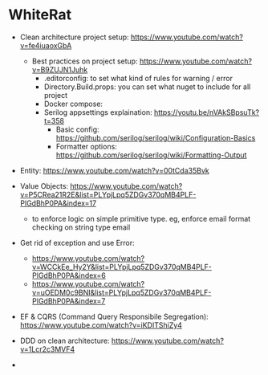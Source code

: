 # WhiteRat
 
- Clean architecture project setup: https://www.youtube.com/watch?v=fe4iuaoxGbA
	- Best practices on project setup: https://www.youtube.com/watch?v=B9ZUJN1Juhk
		- .editorconfig: to set what kind of rules for warning / error
		- Directory.Build.props: you can set what nuget to include for all project
		- Docker compose: 
		- Serilog appsettings explaination: https://youtu.be/nVAkSBpsuTk?t=358
			- Basic config: https://github.com/serilog/serilog/wiki/Configuration-Basics
			- Formatter options: https://github.com/serilog/serilog/wiki/Formatting-Output

- Entity: https://www.youtube.com/watch?v=00tCda35Bvk
- Value Objects: https://www.youtube.com/watch?v=P5CRea21R2E&list=PLYpjLpq5ZDGv370qMB4PLF-PlGdBhP0PA&index=17
	- to enforce logic on simple primitive type. eg, enforce email format checking on string type email
- Get rid of exception and use Error: 
	- https://www.youtube.com/watch?v=WCCkEe_Hy2Y&list=PLYpjLpq5ZDGv370qMB4PLF-PlGdBhP0PA&index=6
	- https://www.youtube.com/watch?v=uOEDM0c9BNI&list=PLYpjLpq5ZDGv370qMB4PLF-PlGdBhP0PA&index=7
- EF & CQRS (Command Query Responsibile Segregation): https://www.youtube.com/watch?v=iKDITShiZy4
- DDD on clean architecture: https://www.youtube.com/watch?v=1Lcr2c3MVF4
- 